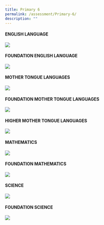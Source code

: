 ```yaml
---
title: Primary 6
permalink: /assessment/Primary-6/
description: ""
---
```

#### **ENGLISH LANGUAGE**

![](/images/Fuhua%20Experience/Teaching%20and%20Learning%20@%20Fuhua/Assessment/Primary%206/p6%20english.JPG)

#### **FOUNDATION ENGLISH LANGUAGE**

![](/images/Fuhua%20Experience/Teaching%20and%20Learning%20@%20Fuhua/Assessment/Primary%206/p6%20fel.JPG)

#### **MOTHER TONGUE LANGUAGES**

![](/images/Fuhua%20Experience/Teaching%20and%20Learning%20@%20Fuhua/Assessment/Primary%206/p6%20mtl.JPG)

#### **FOUNDATION MOTHER TONGUE LANGUAGES**

![](/images/Fuhua%20Experience/Teaching%20and%20Learning%20@%20Fuhua/Assessment/Primary%206/p6%20fmtl.JPG)

#### **HIGHER MOTHER TONGUE LANGUAGES**

![](/images/Fuhua%20Experience/Teaching%20and%20Learning%20@%20Fuhua/Assessment/Primary%206/p6%20hmtl.JPG)

#### **MATHEMATICS**

![](/images/Fuhua%20Experience/Teaching%20and%20Learning%20@%20Fuhua/Assessment/Primary%206/p6%20math.JPG)

#### **FOUNDATION MATHEMATICS**

![](/images/Fuhua%20Experience/Teaching%20and%20Learning%20@%20Fuhua/Assessment/Primary%206/p6%20fmath.JPG)

#### **SCIENCE**

![](/images/Fuhua%20Experience/Teaching%20and%20Learning%20@%20Fuhua/Assessment/Primary%206/p6%20science.JPG)

#### **FOUNDATION SCIENCE**

![](/images/Fuhua%20Experience/Teaching%20and%20Learning%20@%20Fuhua/Assessment/Primary%206/p6%20fsc.JPG)